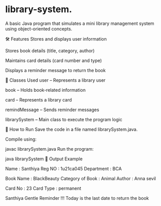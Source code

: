 # library-system.

A basic Java program that simulates a mini library management system using object-oriented concepts.

🛠️ Features Stores and displays user information

Stores book details (title, category, author)

Maintains card details (card number and type)

Displays a reminder message to return the book

🧾 Classes Used user – Represents a library user

book – Holds book-related information

card – Represents a library card

remindMessage – Sends reminder messages

librarySystem – Main class to execute the program logic

📌 How to Run Save the code in a file named librarySystem.java.

Compile using:

javac librarySystem.java Run the program:

java librarySystem 📂 Output Example

Name : Santhiya Reg NO : 1u21ca045 Department : BCA

Book Name : BlackBeauty Category of Book : Animal Author : Anna sevil

Card No : 23 Card Type : permanent

Santhiya Gentle Reminder !!! Today is the last date to return the book
